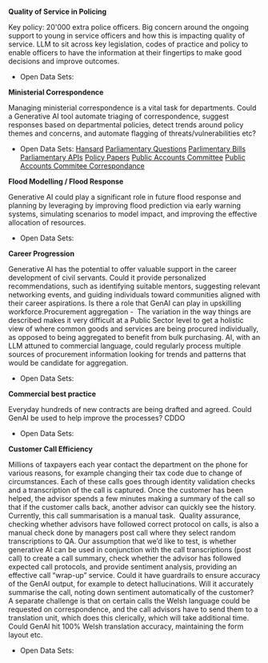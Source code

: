 


**Quality of Service in Policing**

Key policy: 20'000 extra police officers. Big concern around the ongoing support to young in service officers and how this is impacting quality of service. LLM to sit across key legislation, codes of practice and policy to enable officers to have the information at their fingertips to make good decisions and improve outcomes.
- Open Data Sets:

**Ministerial Correspondence**

Managing ministerial correspondence is a vital task for departments. Could a Generative AI tool automate triaging of correspondence, suggest responses based on departmental policies, detect trends around policy themes and concerns, and automate flagging of threats/vulnerabilities etc?
- Open Data Sets:
[Hansard](https://hansard.parliament.uk/)
[Parliamentary Questions](https://questions-statements.parliament.uk/)
[Parlimentary Bills](https://bills.parliament.uk/)
[Parliamentary APIs](https://developer.parliament.uk/)
[Policy Papers](https://www.gov.uk/search/policy-papers-and-consultations)
[Public Accounts Committee](https://committees.parliament.uk/committee/127/public-accounts-committee/publications/)
[Public Accounts Commitee Correspondance](https://committees.parliament.uk/committee/127/public-accounts-committee/publications/3/correspondence/)




**Flood Modelling / Flood Response**

Generative AI could play a significant role in future flood response and planning by leveraging by improving flood prediction via early warning systems, simulating scenarios to model impact, and improving the effective allocation of resources.
- Open Data Sets:


**Career Progression**

Generative AI has the potential to offer valuable support in the career development of civil servants. Could it provide personalized recommendations, such as identifying suitable mentors, suggesting relevant networking events, and guiding individuals toward communities aligned with their career aspirations. Is there a role that GenAI can play in upskilling workforce.Procurement aggregation -  The variation in the way things are described makes it very difficult at a Public Sector level to get a holistic view of where common goods and services are being procured individually, as opposed to being aggregated to benefit from bulk purchasing. AI, with an LLM attuned to commercial language, could regularly process multiple sources of procurement information looking for trends and patterns that would be candidate for aggregation.
- Open Data Sets:

**Commercial best practice**

Everyday hundreds of new contracts are being drafted and agreed. Could GenAI be used to help improve the processes? CDDO
- Open Data Sets:

**Customer Call Efficiency**

Millions of taxpayers each year contact the department on the phone for various reasons, for example changing their tax code due to change of circumstances. Each of these calls goes through identity validation checks and a transcription of the call is captured. Once the customer has been helped, the advisor spends a few minutes making a summary of the call so that if the customer calls back, another advisor can quickly see the history. Currently, this call summarisation is a manual task.  Quality assurance, checking whether advisors have followed correct protocol on calls, is also a manual check done by managers post call where they select random transcriptions to QA. Our assumption that we’d like to test, is whether generative AI can be used in conjunction with the call transcriptions (post call) to create a call summary, check whether the advisor has followed expected call protocols, and provide sentiment analysis, providing an effective call “wrap-up” service. Could it have guardrails to ensure accuracy of the GenAI output, for example to detect hallucinations. Will it accurately summarise the call, noting down sentiment automatically of the customer?  A separate challenge is that on certain calls the Welsh language could be requested on correspondence, and the call advisors have to send them to a translation unit, which does this clerically, which will take additional time. Could GenAI hit 100% Welsh translation accuracy, maintaining the form layout etc.
- Open Data Sets:
